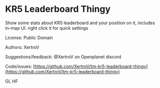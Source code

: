 # KR5 Leaderboard Thingy

Show some stats about KR5 leaderboard and your position on it, includes in-map UI. right click it for quick settings

License: Public Domain

Authors: XertroV

Suggestions/feedback: @XertroV on Openplanet discord

Code/issues: [https://github.com/XertroV/tm-kr5-leaderboard-thingy](https://github.com/XertroV/tm-kr5-leaderboard-thingy)

GL HF
